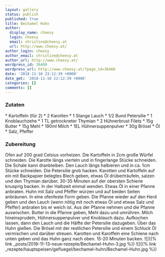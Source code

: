 ```yaml
---
layout: gallery
status: publish
published: true
title: Bechamel Huhn
author:
  display_name: cheesy
  login: cheesy
  email: christine@cheesy.at
  url: http://www.cheesy.at/
author_login: cheesy
author_email: christine@cheesy.at
author_url: http://www.cheesy.at/
wordpress_id: 36460
wordpress_url: http://www.cheesy.at/?page_id=36460
date: '2018-11-10 23:12:39 +0000'
date_gmt: '2018-11-10 22:12:39 +0000'
categories: []
comments: []
---
```

### Zutaten
\* Kartoffeln (für 2)
\* 2 Karotten
\* 1 Stange Lauch
\* 1/2 Bund Petersilie
\* 1 Knoblauchzehe
\* 1 TL getrockneter Thymian
\* 2 Hühnerbrust Filets
\* 15g Butter
\* 15g Mehl
\* 190ml Milch
\* 1EL Hühnersuppenpulver
\* 30g Brösel
\* Öl
\* Salz, Pfeffer
### Zubereitung
Ofen auf 200 grad Celsius vorheizen. Die Kartoffeln in 2cm große Würfel schneiden. Die Karotte längs vierteln und in fingerlange Stücke schneiden. Die Schale kann dranbleiben. Den Lauch längs halbieren und in ca. 1cm Stücke schneiden. Die Petersilie grob hacken.
Karotten und Kartoffeln auf ein mit Backpapier belegtes Blech geben, etwas Öl drüberträufeln, salzen und den Thymian darüber. 30-35 Minuten auf der obersten Schiene knusprig backen. In der Halbzeit einmal wenden.
Etwas Öl in einer Pfanne anbraten. Huhn mit Salz und Pfeffer würzen und auf beiden Seiten anbräunen. In eine ofenfeste Form geben.
Die Pfanne wieder auf den Herd geben und den Lauch (wenn nötig mit noch etwas Öl und etwas Salz und Pfeffer) anbraten bis er weich ist. Aus der Pfanne nehmen und die Pfanne auswischen.
Butter in die Pfanne geben, Mehl dazu und umrühren. Milch hineinsprudeln, Hühnersuppenpulver und Knoblauch dazu. Aufkochen lassen, dann den Lauch und die Hälfte der Petersilie dazugeben. Über das Huhn gießen.
Die Brösel mit der restlichen Petersilie und einem Schluck Öl vermischen und darüber streuen. Karotten und Karoffeln eine Schiene nach unten geben und das Huhn ganz nach oben. 15-20 Minuten backen.
![]({% link _posts/2018-11-13-neue-rezepte/Bechamel-Huhn-3.jpg %})
![]({% link _rezepte/hauptspeisen/gefluegel/bechamel-huhn/Bechamel-Huhn.jpg %})

